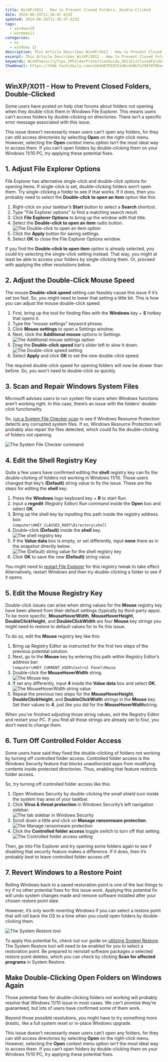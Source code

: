 ```yaml
---
title: WinXP/XO11 - How to Prevent Closed Folders, Double-Clicked
date: 2024-06-25T11:36:47.623Z
updated: 2024-06-26T11:36:47.623Z
tags:
  - windows10
  - windows11
categories:
  - os
  - windows 11
description: This Article Describes WinXP/XO11 - How to Prevent Closed Folders, Double-Clicked
excerpt: This Article Describes WinXP/XO11 - How to Prevent Closed Folders, Double-Clicked
keywords: WinXPSecurityTips,XPFolderProtectionGuide,XO11FixClosedFolders,PreventDoubleClickError,XPSecureFoldersMethod,ClosingFolderTroubleshoot,DoubleClickedErrorXP
thumbnail: https://thmb.techidaily.com/e1b4d87010351d8cde0b7e296f0f8bee20d2f2f6dcddada5b81adefe0c805246.JPG
---
```


## WinXP/XO11 - How to Prevent Closed Folders, Double-Clicked

 Some users have posted on help chat forums about folders not opening when they double-click them in Windows File Explorer. This means users can’t access folders by double-clicking on directories. There isn’t a specific error message associated with this issue.

 This issue doesn’t necessarily mean users can’t open any folders, for they can still access directories by selecting **Open** on the right-click menu. However, selecting the **Open** context menu option isn’t the most ideal way to access them. If you can’t open folders by double-clicking them on your Windows 11/10 PC, try applying these potential fixes.

## 1\. Adjust File Explorer Options

 File Explorer has alternative single-click and double-click options for opening items. If single-click is set, double-clicking folders won’t open them. Try single-clicking a folder to see if that works. If it does, then you probably need to select the **Double-click to open an item** option like this:

1. Right-click on your taskbar’s **Start** button to select a **Search** shortcut.
2. Type "File Explorer options" to find a matching search result.
3. Click **File Explorer Options** to bring up the window with that title.
4. Select the **Double-click to open an item** radio button.  
![The Double-click to open an item option](https://static1.makeuseofimages.com/wordpress/wp-content/uploads/2023/08/double-click-to-open-an-item-option.jpg)
5. Click the **Apply** button for saving settings.
6. Select **OK** to close the File Explorer Options window.

 If you find the **Double-click to open item** option is already selected, you could try selecting the single-click setting instead. That way, you might at least be able to access your folders by single-clicking them. Or, proceed with applying the other resolutions below.

## 2\. Adjust the Double-Click Mouse Speed

 The mouse **Double-click speed** setting can feasibly cause this issue if it’s set too fast. So, you might need to lower that setting a little bit. This is how you can adjust the mouse double-click speed:

1. First, bring up the tool for finding files with the **Windows** key + **S** hotkey that opens it.
2. Type the "mouse settings" keyword phrase.
3. Click **Mouse settings** to open a Settings window.
4. Next, click the **Additional mouse** options in Settings.  
![The Additional mouse settings option](https://static1.makeuseofimages.com/wordpress/wp-content/uploads/2023/08/additional-mouse-settings.jpg)
5. Drag the **Double-click speed** bar’s slider left to slow it down.  
![The Double-click speed setting](https://static1.makeuseofimages.com/wordpress/wp-content/uploads/2023/08/double-click-speed-setting.jpg)
6. Select **Apply** and click **OK** to set the new double-click speed.

 The required double-click speed for opening folders will now be slower than before. So, you won’t need to double-click so quickly.

## 3\. Scan and Repair Windows System Files

 Microsoft advises users to run system file scans when Windows functions aren’t working right. In this case, there’s an issue with the folders’ double-click functionality.

 So, [run a System File Checker scan](https://www.makeuseof.com/system-file-checker-sfc-windows/) to see if Windows Resource Protection detects any corrupted system files. If so, Windows Resource Protection will probably also repair the files detected, which could fix the double-clicking of folders not opening.

![The System File Checker command](https://static1.makeuseofimages.com/wordpress/wp-content/uploads/2023/08/the-sfc-scannow3.jpg)

## 4\. Edit the Shell Registry Key

 Quite a few users have confirmed editing the **shell** registry key can fix the double-clicking of folders not working in Windows 11/10\. Those users changed that key’s **(Default)** string value to fix the issue. These are the steps for editing the **shell** key:

1. Press the **Windows** logo keyboard key + **R** to start Run.
2. Input a **regedit** (Registry Editor) Run command inside the **Open** box and select **OK**.
3. Bring up the shell key by inputting this path inside the registry address box:  
`Computer\HKEY_CLASSES_ROOT\Directory\shell`
4. Double-click **(Default)** inside the **shell** key.  
![The shell registry key](https://static1.makeuseofimages.com/wordpress/wp-content/uploads/2023/08/the-shell-key.jpg)
5. If the **Value data** box is empty, or set differently, input **none** there as in the snapshot directly below.  
![The (Default) string value for the shell registry key](https://static1.makeuseofimages.com/wordpress/wp-content/uploads/2023/08/the-default-string-value.jpg)
6. Click **OK** to save the new **(Default)** string value.

 You might need to [restart File Explorer](https://www.makeuseof.com/ways-to-restart-file-explorer-windows-10/) for this registry tweak to take effect. Alternatively, restart Windows and then try double-clicking a folder to see if it opens.

## 5\. Edit the Mouse Registry Key

 Double-click issues can arise when string values for the **Mouse** registry key have been altered from their default settings (typically by third-party apps). To be more specific, **MouseHoverWidth**, **MouseHoverHeight**, **DoubleClickHeight**, and **DoubleClickWidth** are four **Mouse** key strings you might need to restore to default values for to fix this issue.

 To do so, edit the **Mouse** registry key like this:

1. Bring up Registry Editor as instructed for the first two steps of the previous potential solution.
2. Next, go to the **Mouse** key by entering this path within Registry Editor’s address bar:  
`Computer\HKEY_CURRENT_USER\Control Panel\Mouse`
3. Double-click the **MouseHoverWidth** string.  
![The Mouse key](https://static1.makeuseofimages.com/wordpress/wp-content/uploads/2023/08/mouse-key.jpg)
4. If set any differently, input **4** inside the **Value data** box and select **OK**.  
![The MouseHoverWidth string value](https://static1.makeuseofimages.com/wordpress/wp-content/uploads/2023/08/the-mousehoverwidth-string-value.jpg)
5. Repeat the previous two steps for the **MouseHoverHeight**, **DoubleClickHeight**, and **DoubleClickWidth** strings in the **Mouse** key. Set their values to **4**, just like you did for the **MouseHoverWidth**string.

 When you’ve finished adjusting those string values, exit the Registry Editor and restart your PC. If you find all those strings are already set to four, you don’t need to change them.

## 6\. Turn Off Controlled Folder Access

 Some users have said they fixed the double-clicking of folders not working by turning off controlled folder access. Controlled folder access is the Windows Security feature that blocks unauthorized apps from modifying contents inside protected directories. Thus, enabling that feature restricts folder access.

 So, try turning off controlled folder access like this:

1. Open Windows Security by double-clicking the small shield icon inside the system tray area of your taskbar.
2. Click **Virus & threat protection** in Windows Security’s left navigation sidebar.  
![The tab sidebar in Windows Security](https://static1.makeuseofimages.com/wordpress/wp-content/uploads/2023/08/windows-security-s-tab-sidebar.jpg)
3. Scroll down a little and click on **Manage ransomware protection**.  
![The Manage ransomware protection](https://static1.makeuseofimages.com/wordpress/wp-content/uploads/2023/08/manage-ransomware-protection.jpg)
4. Click the **Controlled folder access** toggle switch to turn off that setting.  
![The Controlled folder access setting](https://static1.makeuseofimages.com/wordpress/wp-content/uploads/2023/08/controlled-folder-access-setting.jpg)

 Then, go into File Explorer and try opening some folders again to see if disabling that security feature makes a difference. If it does, then it’s probably best to leave controlled folder access off.

## 7\. Revert Windows to a Restore Point

 Rolling Windows back to a saved restoration point is one of the last things to try if no other potential fixes for this issue work. Applying this potential fix will undo system changes made and remove software installed after your chosen restore point date.

 However, it’s only worth reverting Windows if you can select a restore point that will roll back the OS to a time when you could open folders by double-clicking them.

![The System Restore tool](https://static1.makeuseofimages.com/wordpress/wp-content/uploads/2023/08/the-system-restore-tool.jpg)

 To apply this potential fix, check out our guide on [utilizing System Restore](https://www.makeuseof.com/use-system-restore-windows/). The System Restore tool will need to be enabled for you to select a restoration point. Be prepared to reinstall software packages a selected restore point deletes, which you can check by clicking **Scan for affected programs** in System Restore.

## Make Double-Clicking Open Folders on Windows Again

 Those potential fixes for double-clicking folders not working will probably resolve that Windows 11/10 issue in most cases. We can’t promise they’re guaranteed, but lots of users have confirmed some of them work.

 Beyond those possible resolutions, you might have to try something more drastic, like a full system reset or in-place Windows upgrade.

 This issue doesn’t necessarily mean users can’t open any folders, for they can still access directories by selecting **Open** on the right-click menu. However, selecting the **Open** context menu option isn’t the most ideal way to access them. If you can’t open folders by double-clicking them on your Windows 11/10 PC, try applying these potential fixes.



<ins class="adsbygoogle"
      style="display:block"
      data-ad-client="ca-pub-7571918770474297"
      data-ad-slot="8358498916"
      data-ad-format="auto"
      data-full-width-responsive="true"></ins>